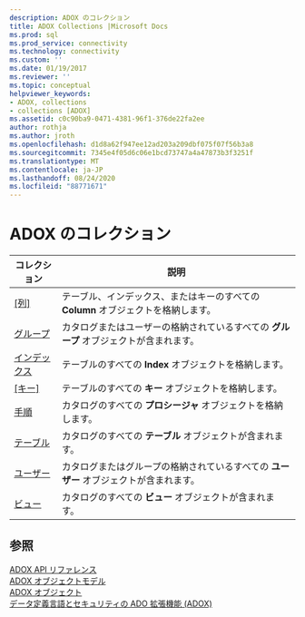 ```yaml
---
description: ADOX のコレクション
title: ADOX Collections |Microsoft Docs
ms.prod: sql
ms.prod_service: connectivity
ms.technology: connectivity
ms.custom: ''
ms.date: 01/19/2017
ms.reviewer: ''
ms.topic: conceptual
helpviewer_keywords:
- ADOX, collections
- collections [ADOX]
ms.assetid: c0c90ba9-0471-4381-96f1-376de22fa2ee
author: rothja
ms.author: jroth
ms.openlocfilehash: d1d8a62f947ee12ad203a209dbf075f07f56b3a8
ms.sourcegitcommit: 7345e4f05d6c06e1bcd73747a4a47873b3f3251f
ms.translationtype: MT
ms.contentlocale: ja-JP
ms.lasthandoff: 08/24/2020
ms.locfileid: "88771671"
---
```

# <a name="adox-collections"></a>ADOX のコレクション

|コレクション|説明|  
|-|-|  
|[[列]](./columns-collection-adox.md)|テーブル、インデックス、またはキーのすべての **Column** オブジェクトを格納します。|  
|[グループ](./groups-collection-adox.md)|カタログまたはユーザーの格納されているすべての **グループ** オブジェクトが含まれます。|  
|[インデックス](./indexes-collection-adox.md)|テーブルのすべての **Index** オブジェクトを格納します。|  
|[[キー]](./keys-collection-adox.md)|テーブルのすべての **キー** オブジェクトを格納します。|  
|[手順](./procedures-collection-adox.md)|カタログのすべての **プロシージャ** オブジェクトを格納します。|  
|[テーブル](./tables-collection-adox.md)|カタログのすべての **テーブル** オブジェクトが含まれます。|  
|[ユーザー](./users-collection-adox.md)|カタログまたはグループの格納されているすべての **ユーザー** オブジェクトが含まれます。|  
|[ビュー](./views-collection-adox.md)|カタログのすべての **ビュー** オブジェクトが含まれます。|  
  
## <a name="see-also"></a>参照  
 [ADOX API リファレンス](./adox-object-model.md?view=sql-server-ver15)   
 [ADOX オブジェクトモデル](./adox-object-model.md)   
 [ADOX オブジェクト](./adox-objects.md)   
 [データ定義言語とセキュリティの ADO 拡張機能 (ADOX)](../../guide/extensions/ado-extensions-for-data-definition-language-and-security-adox.md)